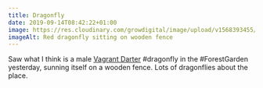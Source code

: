```yaml
---
title: Dragonfly
date: 2019-09-14T08:42:22+01:00
image: https://res.cloudinary.com/growdigital/image/upload/v1568393455/dragonfly-0C1F24A2.jpg
imageAlt: Red dragonfly sitting on wooden fence
---
```


Saw what I think is a male [Vagrant Darter](https://british-dragonflies.org.uk/species/vagrant-darter/) #dragonfly in the #ForestGarden yesterday, sunning itself on a wooden fence. Lots of dragonflies about the place.
